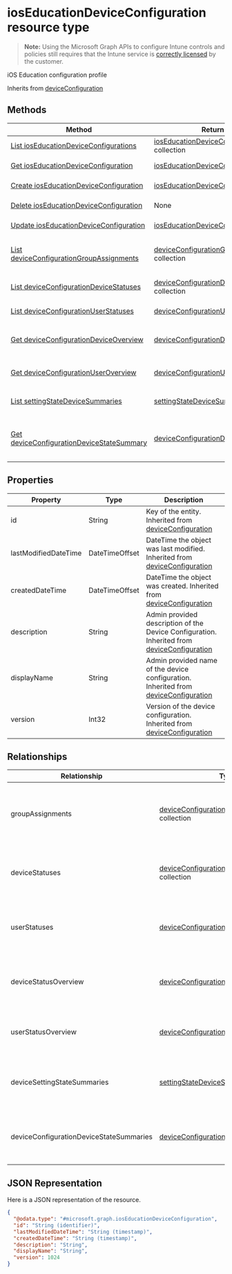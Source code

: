 ﻿# iosEducationDeviceConfiguration resource type

> **Note:** Using the Microsoft Graph APIs to configure Intune controls and policies still requires that the Intune service is [correctly licensed](https://go.microsoft.com/fwlink/?linkid=839381) by the customer.

iOS Education configuration profile

Inherits from [deviceConfiguration](../resources/intune_deviceconfig_deviceconfiguration.md)

## Methods
|Method|Return Type|Description|
|---|---|---|
|[List iosEducationDeviceConfigurations](../api/intune_deviceconfig_ioseducationdeviceconfiguration_list.md)|[iosEducationDeviceConfiguration](../resources/intune_deviceconfig_ioseducationdeviceconfiguration.md) collection|List properties and relationships of the [iosEducationDeviceConfiguration](../resources/intune_deviceconfig_ioseducationdeviceconfiguration.md) objects.|
|[Get iosEducationDeviceConfiguration](../api/intune_deviceconfig_ioseducationdeviceconfiguration_get.md)|[iosEducationDeviceConfiguration](../resources/intune_deviceconfig_ioseducationdeviceconfiguration.md)|Read properties and relationships of the [iosEducationDeviceConfiguration](../resources/intune_deviceconfig_ioseducationdeviceconfiguration.md) object.|
|[Create iosEducationDeviceConfiguration](../api/intune_deviceconfig_ioseducationdeviceconfiguration_create.md)|[iosEducationDeviceConfiguration](../resources/intune_deviceconfig_ioseducationdeviceconfiguration.md)|Create a new [iosEducationDeviceConfiguration](../resources/intune_deviceconfig_ioseducationdeviceconfiguration.md) object.|
|[Delete iosEducationDeviceConfiguration](../api/intune_deviceconfig_ioseducationdeviceconfiguration_delete.md)|None|Deletes a [iosEducationDeviceConfiguration](../resources/intune_deviceconfig_ioseducationdeviceconfiguration.md).|
|[Update iosEducationDeviceConfiguration](../api/intune_deviceconfig_ioseducationdeviceconfiguration_update.md)|[iosEducationDeviceConfiguration](../resources/intune_deviceconfig_ioseducationdeviceconfiguration.md)|Update the properties of a [iosEducationDeviceConfiguration](../resources/intune_deviceconfig_ioseducationdeviceconfiguration.md) object.|
|[List deviceConfigurationGroupAssignments](../api/intune_deviceconfig_ioseducationdeviceconfiguration_list_deviceconfigurationgroupassignment.md)|[deviceConfigurationGroupAssignment](../resources/intune_deviceconfig_deviceconfigurationgroupassignment.md) collection|Get the deviceConfigurationGroupAssignments from the groupAssignments navigation property.|
|[List deviceConfigurationDeviceStatuses](../api/intune_deviceconfig_ioseducationdeviceconfiguration_list_deviceconfigurationdevicestatus.md)|[deviceConfigurationDeviceStatus](../resources/intune_deviceconfig_deviceconfigurationdevicestatus.md) collection|Get the deviceConfigurationDeviceStatuses from the deviceStatuses navigation property.|
|[List deviceConfigurationUserStatuses](../api/intune_deviceconfig_ioseducationdeviceconfiguration_list_deviceconfigurationuserstatus.md)|[deviceConfigurationUserStatus](../resources/intune_deviceconfig_deviceconfigurationuserstatus.md) collection|Get the deviceConfigurationUserStatuses from the userStatuses navigation property.|
|[Get deviceConfigurationDeviceOverview](../api/intune_deviceconfig_ioseducationdeviceconfiguration_get_deviceconfigurationdeviceoverview.md)|[deviceConfigurationDeviceOverview](../resources/intune_deviceconfig_deviceconfigurationdeviceoverview.md)|Get the [deviceConfigurationDeviceOverview](../resources/intune_deviceconfig_deviceconfigurationdeviceoverview.md) from the deviceStatusOverview navigation property.|
|[Get deviceConfigurationUserOverview](../api/intune_deviceconfig_ioseducationdeviceconfiguration_get_deviceconfigurationuseroverview.md)|[deviceConfigurationUserOverview](../resources/intune_deviceconfig_deviceconfigurationuseroverview.md)|Get the [deviceConfigurationUserOverview](../resources/intune_deviceconfig_deviceconfigurationuseroverview.md) from the userStatusOverview navigation property.|
|[List settingStateDeviceSummaries](../api/intune_deviceconfig_ioseducationdeviceconfiguration_list_settingstatedevicesummary.md)|[settingStateDeviceSummary](../resources/intune_deviceconfig_settingstatedevicesummary.md) collection|Get the settingStateDeviceSummaries from the deviceSettingStateSummaries navigation property.|
|[Get deviceConfigurationDeviceStateSummary](../api/intune_deviceconfig_ioseducationdeviceconfiguration_get_deviceconfigurationdevicestatesummary.md)|[deviceConfigurationDeviceStateSummary](../resources/intune_deviceconfig_deviceconfigurationdevicestatesummary.md)|Get the [deviceConfigurationDeviceStateSummary](../resources/intune_deviceconfig_deviceconfigurationdevicestatesummary.md) from the deviceConfigurationDeviceStateSummaries navigation property.|

## Properties
|Property|Type|Description|
|---|---|---|
|id|String|Key of the entity. Inherited from [deviceConfiguration](../resources/intune_deviceconfig_deviceconfiguration.md)|
|lastModifiedDateTime|DateTimeOffset|DateTime the object was last modified. Inherited from [deviceConfiguration](../resources/intune_deviceconfig_deviceconfiguration.md)|
|createdDateTime|DateTimeOffset|DateTime the object was created. Inherited from [deviceConfiguration](../resources/intune_deviceconfig_deviceconfiguration.md)|
|description|String|Admin provided description of the Device Configuration. Inherited from [deviceConfiguration](../resources/intune_deviceconfig_deviceconfiguration.md)|
|displayName|String|Admin provided name of the device configuration. Inherited from [deviceConfiguration](../resources/intune_deviceconfig_deviceconfiguration.md)|
|version|Int32|Version of the device configuration. Inherited from [deviceConfiguration](../resources/intune_deviceconfig_deviceconfiguration.md)|

## Relationships
|Relationship|Type|Description|
|---|---|---|
|groupAssignments|[deviceConfigurationGroupAssignment](../resources/intune_deviceconfig_deviceconfigurationgroupassignment.md) collection|The list of group assignments for the device configuration profile. Inherited from [deviceConfiguration](../resources/intune_deviceconfig_deviceconfiguration.md)|
|deviceStatuses|[deviceConfigurationDeviceStatus](../resources/intune_deviceconfig_deviceconfigurationdevicestatus.md) collection|Device configuration installation stauts by device. Inherited from [deviceConfiguration](../resources/intune_deviceconfig_deviceconfiguration.md)|
|userStatuses|[deviceConfigurationUserStatus](../resources/intune_deviceconfig_deviceconfigurationuserstatus.md) collection|Device configuration installation stauts by user. Inherited from [deviceConfiguration](../resources/intune_deviceconfig_deviceconfiguration.md)|
|deviceStatusOverview|[deviceConfigurationDeviceOverview](../resources/intune_deviceconfig_deviceconfigurationdeviceoverview.md)|Device Configuration devices status overview Inherited from [deviceConfiguration](../resources/intune_deviceconfig_deviceconfiguration.md)|
|userStatusOverview|[deviceConfigurationUserOverview](../resources/intune_deviceconfig_deviceconfigurationuseroverview.md)|Device Configuration users status overview Inherited from [deviceConfiguration](../resources/intune_deviceconfig_deviceconfiguration.md)|
|deviceSettingStateSummaries|[settingStateDeviceSummary](../resources/intune_deviceconfig_settingstatedevicesummary.md) collection|Device Configuration Setting State Device Summary Inherited from [deviceConfiguration](../resources/intune_deviceconfig_deviceconfiguration.md)|
|deviceConfigurationDeviceStateSummaries|[deviceConfigurationDeviceStateSummary](../resources/intune_deviceconfig_deviceconfigurationdevicestatesummary.md)|The device compliance state summary for this account. Inherited from [deviceConfiguration](../resources/intune_deviceconfig_deviceconfiguration.md)|

## JSON Representation
Here is a JSON representation of the resource.
<!-- {
  "blockType": "resource",
  "keyProperty": "id",
  "@odata.type": "microsoft.graph.iosEducationDeviceConfiguration"
}
-->
```json
{
  "@odata.type": "#microsoft.graph.iosEducationDeviceConfiguration",
  "id": "String (identifier)",
  "lastModifiedDateTime": "String (timestamp)",
  "createdDateTime": "String (timestamp)",
  "description": "String",
  "displayName": "String",
  "version": 1024
}
```



